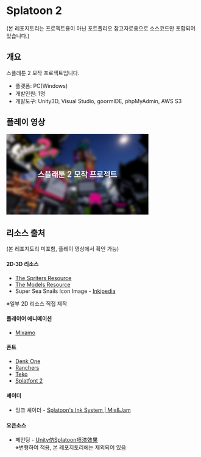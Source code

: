 # Splatoon 2
(본 레포지토리는 프로젝트용이 아닌 포트폴리오 참고자료용으로 소스코드만 포함되어 있습니다.)  
## 개요
스플래툰 2 모작 프로젝트입니다.  
- 플랫폼: PC(Windows)
- 개발인원: 1명
- 개발도구: Unity3D, Visual Studio, goormIDE, phpMyAdmin, AWS S3

## 플레이 영상
[![플레이영상](Thumbnail.png)](https://youtu.be/cuBdoOrj3e4)
## 리소스 출처
(본 레포지토리 미포함, 플레이 영상에서 확인 가능)  
#### 2D·3D 리소스
- [The Spriters Resource](https://www.spriters-resource.com/nintendo_switch/splatoon2/)
- [The Models Resource](https://www.models-resource.com/nintendo_switch/splatoon2/)
- Super Sea Snails Icon Image - [Inkipedia](https://splatoonwiki.org/wiki/Super_Sea_Snail#Splatoon_2)  

※일부 2D 리소스 직접 제작  
#### 플레이어 애니메이션
- [Mixamo](https://www.mixamo.com/#/)
#### 폰트
- [Denk One](https://fonts.google.com/specimen/Denk+One)
- [Ranchers](https://fonts.google.com/specimen/Ranchers)
- [Teko](https://fonts.google.com/specimen/Teko)
- [Splatfont 2](https://blogfonts.com/splatfont-2.font) 
#### 셰이더
- 잉크 셰이더 - [Splatoon's Ink System | Mix&Jam](https://github.com/mixandjam/Splatoon-Ink/tree/main)
#### 오픈소스
- 페인팅 - [Unity仿Splatoon喷漆效果](https://github.com/xieliujian/UnityDemo_Splatoon2/tree/master)  
※변형하여 적용, 본 레포지토리에는 제외되어 있음